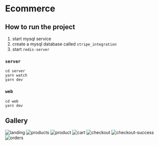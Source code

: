 # Ecommerce

## How to run the project
1. start mysql service
2. create a mysql database called `stripe_integration`
3. start `redis-server`

### `server`
```
cd server
yarn watch
yarn dev
```
### `web`
```
cd web
yarn dev
```

## Gallery
![landing](https://user-images.githubusercontent.com/73872769/162358104-e56cc437-2b07-42af-aff3-f4abe706672b.png)
![products](https://user-images.githubusercontent.com/73872769/162357988-7940e5bc-911b-4acb-9cfb-e9f889fa5752.png)
![product](https://user-images.githubusercontent.com/73872769/162358130-54f7268c-684a-4c8d-a85d-bf4f115a0aa6.png)
![cart](https://user-images.githubusercontent.com/73872769/162358156-668dfd1a-2679-451d-891c-8122a48df8ee.png)
![checkout](https://user-images.githubusercontent.com/73872769/162358174-b7fca290-feb6-4c8e-8e76-4683b8250b98.png)
![checkout-success](https://user-images.githubusercontent.com/73872769/162358195-ce104a0e-2dca-4b16-bac9-33deb367a66b.png)
![orders](https://user-images.githubusercontent.com/73872769/162358211-663517e6-9a7a-40c4-a103-df86359f4905.png)

